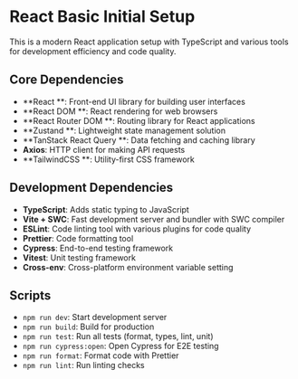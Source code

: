 # React Basic Initial Setup

This is a modern React application setup with TypeScript and various tools for development efficiency and code quality.

## Core Dependencies

- **React **: Front-end UI library for building user interfaces
- **React DOM **: React rendering for web browsers
- **React Router DOM **: Routing library for React applications
- **Zustand **: Lightweight state management solution
- **TanStack React Query **: Data fetching and caching library
- **Axios**: HTTP client for making API requests
- **TailwindCSS **: Utility-first CSS framework

## Development Dependencies

- **TypeScript**: Adds static typing to JavaScript
- **Vite + SWC**: Fast development server and bundler with SWC compiler
- **ESLint**: Code linting tool with various plugins for code quality
- **Prettier**: Code formatting tool
- **Cypress**: End-to-end testing framework
- **Vitest**: Unit testing framework
- **Cross-env**: Cross-platform environment variable setting

## Scripts

- `npm run dev`: Start development server
- `npm run build`: Build for production
- `npm run test`: Run all tests (format, types, lint, unit)
- `npm run cypress:open`: Open Cypress for E2E testing
- `npm run format`: Format code with Prettier
- `npm run lint`: Run linting checks
